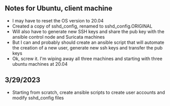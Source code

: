 Notes for Ubuntu, client machine
---------------------------------

- I may have to reset the OS version to 20.04
- Created a copy of sshd_config, renamed to sshd_config.ORIGINAL
- Will also have to generate new SSH keys and share the pub key with the ansible control node and Suricata machines
- But I can and probably should create an ansible script that will automate the creation of a new user, generate new ssh keys and transfer the pub keys
- Ok, screw it. I'm wiping away all three machines and starting with three ubuntu machines at 20.04


3/29/2023
---------
- Starting from scratch, create ansible scripts to create user accounts and modify sshd_config files
